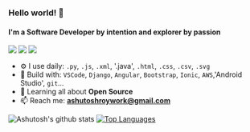 

<!--
**ashutosh-roy/ashutosh-roy** is a ✨ _special_ ✨ repository because its `README.md` (this file) appears on your GitHub profile.

Here are some ideas to get you started:

- 🔭 I’m currently working on ...
- 🌱 I’m currently learning ...
- 👯 I’m looking to collaborate on ...
- 🤔 I’m looking for help with ...
- 💬 Ask me about ...
- 📫 How to reach me: ...
- 😄 Pronouns: ...
- ⚡ Fun fact: ...
- 👨🏽‍💻 Currently developing... [PyDeMan](https://github.com)
[![Top Languages](https://github-readme-stats.vercel.app/api/top-langs/?username=ashutosh-roy&theme=light)](https://github.com/anuraghazra/github-readme-stats)

-->

### **Hello world!** 👋
#### I'm a Software Developer by intention and explorer by passion

[<img src="https://img.shields.io/badge/github-%2312100E.svg?&style=for-the-badge&logo=github&logoColor=white" />](https://github.com/ashutosh-roy/) [<img src="https://img.shields.io/badge/linkedin-%230077B5.svg?&style=for-the-badge&logo=linkedin&logoColor=white" />](https://www.linkedin.com/in/ashutosh-roy-2001/) [<img src = "https://img.shields.io/badge/instagram-%23E4405F.svg?&style=for-the-badge&logo=instagram&logoColor=white">](https://www.instagram.com/ashutoshroy/)


- ⚙️ I use daily: `.py`, `.js`, `.xml`, '.java', `.html`, `.css`, `.csv`, `.svg`
- 🧰 Build with: `VSCode`, `Django`, `Angular`, `Bootstrap`, `Ionic`, `AWS`,'Android Studio', `git`...
- 🌱 Learning all about **Open Source**
- 📫 Reach me: **ashutoshroywork@gmail.com**

![Ashutosh's github stats](https://github-readme-stats.vercel.app/api?username=ashutosh-roy&count_private=true&&hide=stars,prs)
[![Top Languages](https://github-readme-stats.vercel.app/api/top-langs/?username=ashutosh-roy&layout=compact&line_height=20&width=1000)](https://github.com/anuraghazra/github-readme-stats)


